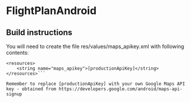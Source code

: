 # FlightPlanAndroid
## Build instructions
You will need to create the file res/values/maps_apikey.xml with following contents:
```<?xml version="1.0" encoding="utf-8"?>
<resources>
	<string name="maps_apikey">[productionApiKey]</string>
</resources>```

Remember to replace [productionApiKey] with your own Google Maps API key - obtained from https://developers.google.com/android/maps-api-signup